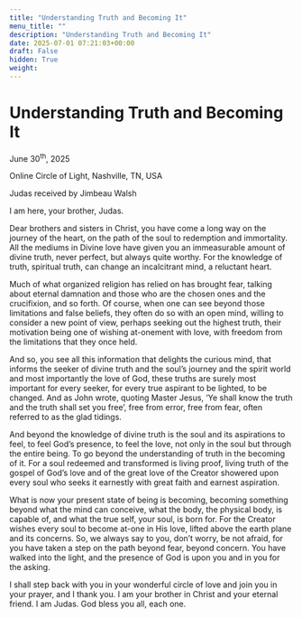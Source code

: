 ```yaml
---
title: "Understanding Truth and Becoming It"
menu_title: ""
description: "Understanding Truth and Becoming It"
date: 2025-07-01 07:21:03+00:00
draft: False
hidden: True
weight:
---
```

# Understanding Truth and Becoming It

June 30<sup>th</sup>, 2025

Online Circle of Light, Nashville, TN, USA

Judas received by Jimbeau Walsh

I am here, your brother, Judas.

Dear brothers and sisters in Christ, you have come a long way on the journey of the heart, on the path of the soul to redemption and immortality. All the mediums in Divine love have given you an immeasurable amount of divine truth, never perfect, but always quite worthy. For the knowledge of truth, spiritual truth, can change an incalcitrant mind, a reluctant heart.

Much of what organized religion has relied on has brought fear, talking about eternal damnation and those who are the chosen ones and the crucifixion, and so forth. Of course, when one can see beyond those limitations and false beliefs, they often do so with an open mind, willing to consider a new point of view, perhaps seeking out the highest truth, their motivation being one of wishing at-onement with love, with freedom from the limitations that they once held.

And so, you see all this information that delights the curious mind, that informs the seeker of divine truth and the soul’s journey and the spirit world and most importantly the love of God, these truths are surely most important for every seeker, for every true aspirant to be lighted, to be changed. And as John wrote, quoting Master Jesus, ‘Ye shall know the truth and the truth shall set you free’, free from error, free from fear, often referred to as the glad tidings.

And beyond the knowledge of divine truth is the soul and its aspirations to feel, to feel God’s presence, to feel the love, not only in the soul but through the entire being. To go beyond the understanding of truth in the becoming of it. For a soul redeemed and transformed is living proof, living truth of the gospel of God’s love and of the great love of the Creator showered upon every soul who seeks it earnestly with great faith and earnest aspiration.

What is now your present state of being is becoming, becoming something beyond what the mind can conceive, what the body, the physical body, is capable of, and what the true self, your soul, is born for. For the Creator wishes every soul to become at-one in His love, lifted above the earth plane and its concerns. So, we always say to you, don’t worry, be not afraid, for you have taken a step on the path beyond fear, beyond concern. You have walked into the light, and the presence of God is upon you and in you for the asking.

I shall step back with you in your wonderful circle of love and join you in your prayer, and I thank you. I am your brother in Christ and your eternal friend. I am Judas. God bless you all, each one.
